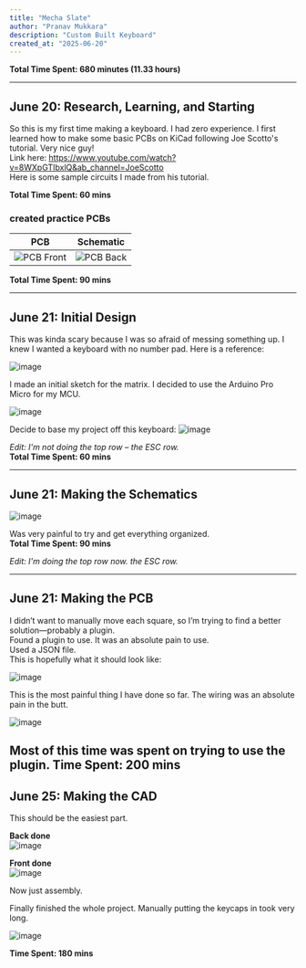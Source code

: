 ```yaml
---
title: "Mecha Slate"
author: "Pranav Mukkara"
description: "Custom Built Keyboard"
created_at: "2025-06-20"
---
```


**Total Time Spent: 680 minutes (11.33 hours)**

---

## June 20: Research, Learning, and Starting

So this is my first time making a keyboard. I had zero experience. I first learned how to make some basic PCBs on KiCad following Joe Scotto's tutorial. Very nice guy!  
Link here: https://www.youtube.com/watch?v=8WXpGTIbxlQ&ab_channel=JoeScotto  
Here is some sample circuits I made from his tutorial.

**Total Time Spent: 60 mins**

### created practice PCBs  
| PCB | Schematic |
|:-------------------------:|:-------------------------:|
| ![PCB Front](https://github.com/user-attachments/assets/fe14e158-7bf4-4130-a9e4-d2c2ffe600b3) | ![PCB Back](https://github.com/user-attachments/assets/0920f8ec-823d-4420-902b-3d1fbaa8548c) |

**Total Time Spent: 90 mins**

---

## June 21: Initial Design

This was kinda scary because I was so afraid of messing something up. I knew I wanted a keyboard with  no number pad. Here is a reference:

![image](https://github.com/user-attachments/assets/5022cb00-1b8f-4f8d-9eed-496a488ff698)

I made an initial sketch for the matrix. I decided to use the Arduino Pro Micro for my MCU.

![image](https://github.com/user-attachments/assets/eb706fce-0594-4e8b-9120-f8f950bf33c4)

Decide to base my project off this keyboard: 
![image](https://github.com/user-attachments/assets/375b4509-4335-4047-8f0a-fa6b8db1fd74)


_Edit: I'm not doing the top row – the ESC row._  
**Total Time Spent: 60 mins**

---

## June 21: Making the Schematics

![image](https://github.com/user-attachments/assets/bdc40540-bcfa-4218-b22b-1539af9df3dd)

Was very painful to try and get everything organized.  
**Total Time Spent: 90 mins**

_Edit: I'm  doing the top row now. the ESC row._  

---

## June 21: Making the PCB

I didn’t want to manually move each square, so I’m trying to find a better solution—probably a plugin.  
Found a plugin to use. It was an absolute pain to use.  
Used a JSON file.  
This is hopefully what it should look like:

![image](https://github.com/user-attachments/assets/375b4509-4335-4047-8f0a-fa6b8db1fd74)

This is the most painful thing I have done so far. The wiring was an absolute pain in the butt.

![image](https://github.com/user-attachments/assets/ff8a41f1-4699-4f70-8595-96dc0564c0b0)

Most of this time was spent on trying to use the plugin. 
**Time Spent: 200 mins**
---

## June 25: Making the CAD

This should be the easiest part.

**Back done**  
![image](https://github.com/user-attachments/assets/a3622311-2f57-4e30-843a-bcb4fbbe01a6)

**Front done**  
![image](https://github.com/user-attachments/assets/c723ca9a-8d94-49c9-b8a2-eebfd8053d2d)

Now just assembly.  

Finally finished the whole project. Manually putting the keycaps in took very long.

![image](https://github.com/user-attachments/assets/c05ccc66-1ff3-4efa-8257-af330fe5bb88)

**Time Spent: 180 mins**
